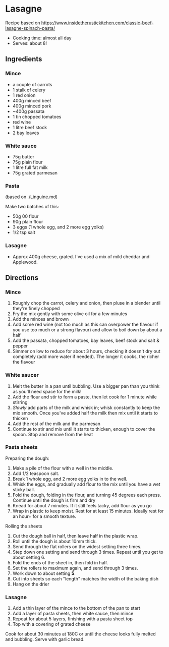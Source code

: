 # Lasagne
Recipe based on https://www.insidetherustickitchen.com/classic-beef-lasagne-spinach-pasta/

- Cooking time: almost all day
- Serves: about 8!

## Ingredients

### Mince
- a couple of carrots
- 1 stalk of celery
- 1 red onion
- 400g minced beef
- 400g minced pork
- ~400g passata
- 1 tin chopped tomatoes
- red wine
- 1 litre beef stock
- 2 bay leaves

### White sauce
- 75g butter
- 75g plain flour
- 1 litre full fat milk
- 75g grated parmesan

### Pasta
(based on ./Linguine.md)

Make two batches of this:
- 50g 00 flour
- 90g plain flour
- 3 eggs (1 whole egg, and 2 more egg yolks)
- 1/2 tsp salt

### Lasagne
- Approx 400g cheese, grated.  I've used a mix of mild cheddar and Applewood.

## Directions

### Mince

1. Roughly chop the carrot, celery and onion, then pluse in a blender until they're finely chopped
1. Fry the mix gently with some olive oil for a few minutes
1. Add the minces and brown
1. Add some red wine (not too much as this can overpower the flavour if you use too much or a strong flavour) and allow to boil down by about a half
1. Add the passata, chopped tomatoes, bay leaves, beef stock and salt & pepper
1. Simmer on low to reduce for about 3 hours, checking it doesn't dry out completely (add more water if needed).  The longer it cooks, the richer the flavour

### White saucer

1. Melt the butter in a pan until bubbling.  Use a bigger pan than you think as you'll need space for the milk!
1. Add the flour and stir to form a paste, then let cook for 1 minute while stirring
1. _Slowly_ add parts of the milk and whisk in; whisk constantly to keep the mix smooth.  Once you've added half the milk then mix until it starts to thicken
1. Add the rest of the milk and the parmesan
1. Continue to stir and mix until it starts to thicken, enough to cover the spoon.  Stop and remove from the heat

### Pasta sheets

Preparing the dough:

1. Make a pile of the flour with a well in the middle.
1. Add 1/2 teaspoon salt.
1. Break 1 whole egg, and 2 more egg yolks in to the well.
1. Whisk the eggs, and gradually add flour to the mix until you have a wet sticky ball.
1. Fold the dough, folding in the flour, and turning 45 degrees each press.  Continue until the dough is firm and dry
1. Knead for about 7 minutes.  If it still feels tacky, add flour as you go
1. Wrap in plastic to keep moist. Rest for at least 15 minutes.  Ideally rest for an hour+ for a smooth texture.

Rolling the sheets
1. Cut the dough ball in half, then leave half in the plastic wrap.
1. Roll until the dough is about 10mm thick.
1. Send through the flat rollers on the widest setting three times.
1. Step down one setting and send through 3 times.  Repeat until you get to about setting 6.
1. Fold the ends of the sheet in, then fold in half.
1. Set the rollers to maximum again, and send through 3 times.
1. Work down to about setting **5**.
1. Cut into sheets so each "length" matches the width of the baking dish
1. Hang on the drier

### Lasagne

1. Add a thin layer of the mince to the bottom of the pan to start
1. Add a layer of pasta sheets, then white sauce, then mince
1. Repeat for about 5 layers, finishing with a pasta sheet top
1. Top with a covering of grated cheese


Cook for about 30 minutes at 180C or until the cheese looks fully melted and bubbling.  Serve with garlic bread.
